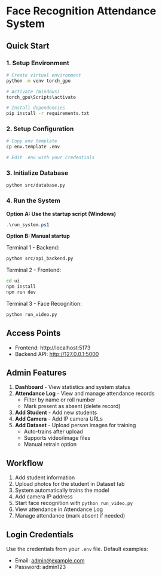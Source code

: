 # Face Recognition Attendance System

## Quick Start

### 1. Setup Environment
```bash
# Create virtual environment
python -m venv torch_gpu

# Activate (Windows)
torch_gpu\Scripts\activate

# Install dependencies
pip install -r requirements.txt
```

### 2. Setup Configuration
```bash
# Copy env template
cp env.template .env

# Edit .env with your credentials
```

### 3. Initialize Database
```bash
python src/database.py
```

### 4. Run the System

**Option A: Use the startup script (Windows)**
```powershell
.\run_system.ps1
```

**Option B: Manual startup**

Terminal 1 - Backend:
```bash
python src/api_backend.py
```

Terminal 2 - Frontend:
```bash
cd ui
npm install
npm run dev
```

Terminal 3 - Face Recognition:
```bash
python run_video.py
```

## Access Points
- Frontend: http://localhost:5173
- Backend API: http://127.0.0.1:5000

## Admin Features

1. **Dashboard** - View statistics and system status
2. **Attendance Log** - View and manage attendance records
   - Filter by name or roll number
   - Mark present as absent (delete record)
3. **Add Student** - Add new students
4. **Add Camera** - Add IP camera URLs
5. **Add Dataset** - Upload person images for training
   - Auto-trains after upload
   - Supports video/image files
   - Manual retrain option

## Workflow

1. Add student information
2. Upload photos for the student in Dataset tab
3. System automatically trains the model
4. Add camera IP address
5. Start face recognition with `python run_video.py`
6. View attendance in Attendance Log
7. Manage attendance (mark absent if needed)

## Login Credentials

Use the credentials from your `.env` file. Default examples:
- Email: admin@example.com
- Password: admin123
